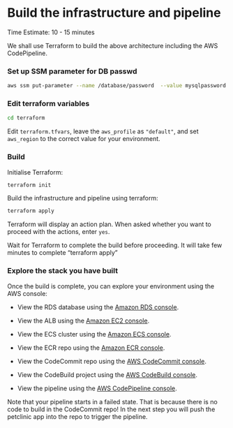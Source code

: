 # Build the infrastructure and pipeline
Time Estimate: 10 - 15 minutes

We shall use Terraform to build the above architecture including the AWS CodePipeline.

### Set up SSM parameter for DB passwd

```bash
aws ssm put-parameter --name /database/password  --value mysqlpassword --type SecureString
```

### Edit terraform variables

```bash
cd terraform
```

Edit `terraform.tfvars`, leave the `aws_profile` as `"default"`, and set `aws_region` to the correct value for your environment.

### Build

Initialise Terraform:

```bash
terraform init
```

Build the infrastructure and pipeline using terraform:

```bash
terraform apply
```

Terraform will display an action plan. When asked whether you want to proceed with the actions, enter `yes`.

Wait for Terraform to complete the build before proceeding. It will take few minutes to complete “terraform apply” 

### Explore the stack you have built

Once the build is complete, you can explore your environment using the AWS console:
- View the RDS database using the [Amazon RDS console](https://console.aws.amazon.com/rds).

- View the ALB using the [Amazon EC2 console](https://console.aws.amazon.com/ec2).

- View the ECS cluster using the [Amazon ECS console](https://console.aws.amazon.com/ecs).

- View the ECR repo using the [Amazon ECR console](https://console.aws.amazon.com/ecr).

- View the CodeCommit repo using the [AWS CodeCommit console](https://console.aws.amazon.com/codecommit).

- View the CodeBuild project using the [AWS CodeBuild console](https://console.aws.amazon.com/codebuild).

- View the pipeline using the [AWS CodePipeline console](https://console.aws.amazon.com/codepipeline).


Note that your pipeline starts in a failed state. That is because there is no code to build in the CodeCommit repo! In the next step you will push the petclinic app into the repo to trigger the pipeline.


